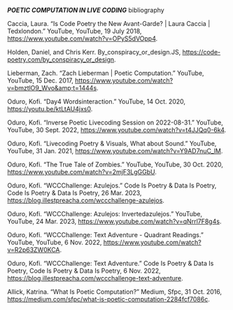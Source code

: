 ***POETIC COMPUTATION IN LIVE CODING***
bibliography


Caccia, Laura. “Is Code Poetry the New Avant-Garde? | Laura Caccia | Tedxlondon.” YouTube, YouTube, 19 July 2018, https://www.youtube.com/watch?v=OPyS5dVOpp4.

Holden, Daniel, and Chris Kerr. By_conspiracy_or_design.JS, https://code-poetry.com/by_conspiracy_or_design.

Lieberman, Zach. “Zach Lieberman | Poetic Computation.” YouTube, YouTube, 15 Dec. 2017, https://www.youtube.com/watch?v=bmztlO9_Wvo&amp;t=1444s.

Oduro, Kofi. “Day4 Wordsinteraction.” YouTube, 14 Oct. 2020, https://youtu.be/ktLtAU4jxs0.

Oduro, Kofi. “Inverse Poetic Livecoding Session on 2022-08-31.” YouTube, YouTube, 30 Sept. 2022, https://www.youtube.com/watch?v=t4JJQq0-6k4.

Oduro, Kofi. “Livecoding Poetry &amp; Visuals, What about Sound.” YouTube, YouTube, 31 Jan. 2021, https://www.youtube.com/watch?v=Y9AD7nuC_lM.

Oduro, Kofi. “The True Tale of Zombies.” YouTube, YouTube, 30 Oct. 2020, https://www.youtube.com/watch?v=2mjF3LgGGbU.

Oduro, Kofi. “WCCChallenge: Azulejos.” Code Is Poetry &amp; Data Is Poetry, Code Is Poetry &amp; Data Is Poetry, 26 Mar. 2023, https://blog.illestpreacha.com/wccchallenge-azulejos.

Oduro, Kofi. “WCCChallenge: Azulejos: Invertedazulejos.” YouTube, YouTube, 24 Mar. 2023, https://www.youtube.com/watch?v=qNrrl7F8g4s.

Oduro, Kofi. “WCCChallenge: Text Adventure - Quadrant Readings.” YouTube, YouTube, 6 Nov. 2022, https://www.youtube.com/watch?v=R2p63ZW0KCA.

Oduro, Kofi. “WCCChallenge: Text Adventure.” Code Is Poetry &amp; Data Is Poetry, Code Is Poetry &amp; Data Is Poetry, 6 Nov. 2022, https://blog.illestpreacha.com/wccchallenge-text-adventure.

Allick, Katrina. “What Is Poetic Computation?” Medium, Sfpc, 31 Oct. 2016, https://medium.com/sfpc/what-is-poetic-computation-2284fcf7086c.  
